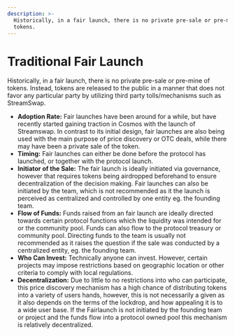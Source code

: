 ```yaml
---
description: >-
  Historically, in a fair launch, there is no private pre-sale or pre-mine of
  tokens.
---
```


# Traditional Fair Launch

Historically, in a fair launch, there is no private pre-sale or pre-mine of tokens. Instead, tokens are released to the public in a manner that does not favor any particular party by utilizing third party tolls/mechanisms such as StreamSwap.

* **Adoption Rate:** Fair launches have been around for a while, but have recently started gaining traction in Cosmos with the launch of Streamswap. In contrast to its initial design, fair launches are also being used with the main purpose of price discovery or OTC deals, while there may have been a private sale of the token.
* **Timing:** Fair launches can either be done before the protocol has launched, or together with the protocol launch.
* **Initiator of the Sale:** The fair launch is ideally initiated via governance, however that requires tokens being airdropped beforehand to ensure decentralization of the decision making. Fair launches can also be initiated by the team, which is not recommended as it the launch is perceived as centralized and controlled by one entity eg. the founding team.
* **Flow of Funds:** Funds raised from an fair launch are ideally directed towards certain protocol functions which the liquidity was intended for or the community pool. Funds can also flow to the protocol treasury or community pool. Directing funds to the team is usually not recommended as it raises the question if the sale was conducted by a centralized entity, eg. the founding team.
* **Who Can Invest:** Technically anyone can invest. However, certain projects may impose restrictions based on geographic location or other criteria to comply with local regulations.
* **Decentralization:** Due to little to no restrictions into who can participate, this price discovery mechanism has a high chance of distributing tokens into a variety of users hands, however, this is not necessarily a given as it also depends on the terms of the lockdrop, and how appealing it is to a wide user base. If the Fairlaunch is not initiated by the founding team or project and the funds flow into a protocol owned pool this mechanism is relatively decentralized.
